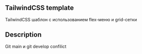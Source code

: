 ## TailwindCSS template
TailwindCSS шаблон с использованием flex-меню и grid-сетки

## Description
Git main и git develop confilict
